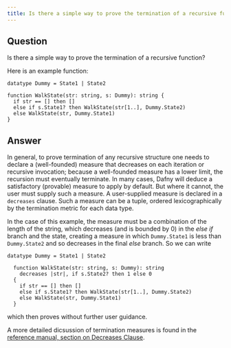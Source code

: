 ```yaml
---
title: Is there a simple way to prove the termination of a recursive function?
---
```


## Question

Is there a simple way to prove the termination of a recursive function?

Here is an example function:
```dafny
datatype Dummy = State1 | State2

function WalkState(str: string, s: Dummy): string {
  if str == [] then []
  else if s.State1? then WalkState(str[1..], Dummy.State2)
  else WalkState(str, Dummy.State1)
}
```

## Answer

In general, to prove termination of any recursive structure one needs to declare a 
(well-founded) measure that decreases on each iteration or recursive invocation;
because a well-founded measure has a lower limit, the recursion must eventually terminate.
In many cases, Dafny will deduce a satisfactory (provable) measure to apply by default.
But where it cannot, the user must supply such a measure. A user-supplied measure is 
declared in a `decreases` clause. Such a measure can be a tuple, ordered lexicographically by the
termination metric for each data type.

In the case of this example, the measure must be a combination of the length of the string, 
which decreases (and is bounded by 0) in the _else if_ branch and the state, 
creating a measure in which `Dummy.State1` is less than `Dummy.State2` and so decreases in the
final _else_ branch. So we can write
```dafny
datatype Dummy = State1 | State2

  function WalkState(str: string, s: Dummy): string 
    decreases |str|, if s.State2? then 1 else 0
  {
    if str == [] then []
    else if s.State1? then WalkState(str[1..], Dummy.State2)
    else WalkState(str, Dummy.State1)
  }
```
which then proves without further user guidance.

A more detailed dicsussion of termination measures is found in the 
[reference manual, section on Decreases Clause](https://dafny.org/dafny/DafnyRef/DafnyRef#sec-decreases-clause).


